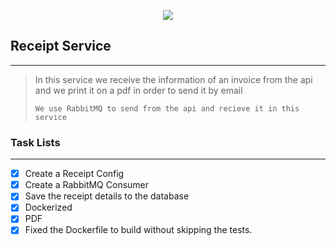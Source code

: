 <p align="center">
  <img 
    src="https://user-images.githubusercontent.com/91671880/169507466-bae6de4d-161e-4763-9118-c7d00fd948d3.png"
  >
</p>

<!-- Task Lists -->
## Receipt Service 
___
> In this service we receive the information of an invoice from the api 
> and we print it on a pdf in order to send it by email
> ```
> We use RabbitMQ to send from the api and recieve it in this service
> ```

### Task Lists
- - - 
* [x] Create a Receipt Config 
* [x] Create a RabbitMQ Consumer
* [x] Save the receipt details to the database
* [x] Dockerized
* [x] PDF
* [x] Fixed the Dockerfile to build without skipping the tests.